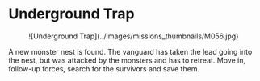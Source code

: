 # Underground Trap

<figure markdown>
![Underground Trap](../images/missions_thumbnails/M056.jpg)
</figure>

A new monster nest is found. The vanguard has taken the lead going into the nest, but was attacked by the monsters and has to retreat. Move in, follow-up forces, search for the survivors and save them.
